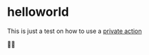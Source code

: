 # helloworld

This is just a test on how to use a [private action](https://docs.github.com/en/actions/creating-actions/creating-a-docker-container-action)

🤖👋
